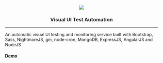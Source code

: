 <p align="center"><img src="https://jlau-bucket-1.s3.amazonaws.com/uploads/topic/image/42/fullstack.png" /></p>

<h3 align="center">Visual UI Test Automation</h3>

---

An automatic visual UI testing and monitoring service built with Bootstrap, Sass, NightmareJS, gm, node-cron, MongoDB, ExpressJS, AngularJS and NodeJS

#### [Demo](https://boiling-island-8716.herokuapp.com/)
